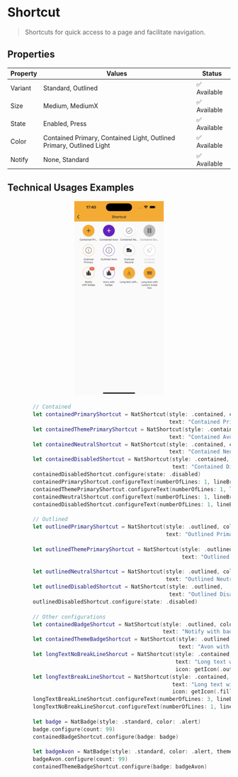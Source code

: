 # Shortcut

> Shortcuts for quick access to a page and facilitate navigation.  

## Properties

| Property           | Values                         | Status            |
| --------------     | -------------------------      | ----------------- |
| Variant             | Standard, Outlined                          | ✅  Available     |
| Size          | Medium, MediumX   | ✅  Available     |
| State         | Enabled, Press         | ✅  Available     |
| Color          | Contained Primary, Contained Light, Outlined Primary, Outlined Light       | ✅  Available     |
| Notify               | None, Standard            | ✅  Available     |


## Technical Usages Examples

<p align="center">
  <img alt="1" src="./images/shortcut.png" width="40%"> 
</p>

```swift
        // Contained
        let containedPrimaryShortcut = NatShortcut(style: .contained, color: .primary,
                                                   text: "Contained Primary", icon: getIcon(.filledActionAdd))
        let containedThemePrimaryShortcut = NatShortcut(style: .contained, color: .primary,
                                                   text: "Contained Avon", icon: getIcon(.filledActionAdd), theme: .avonLight)
        let containedNeutralShortcut = NatShortcut(style: .contained, color: .neutral,
                                                   text: "Contained Neutral", icon: getIcon(.outlinedAlertCheck))
        let containedDisabledShortcut = NatShortcut(style: .contained,
                                                    text: "Contained Disabled", icon: getIcon(.filledMediaPause))
        containedDisabledShortcut.configure(state: .disabled)
        containedPrimaryShortcut.configureText(numberOfLines: 1, lineBreakMode: .byTruncatingTail)
        containedThemePrimaryShortcut.configureText(numberOfLines: 1, lineBreakMode: .byTruncatingTail)
        containedNeutralShortcut.configureText(numberOfLines: 1, lineBreakMode: .byTruncatingTail)
        containedDisabledShortcut.configureText(numberOfLines: 1, lineBreakMode: .byTruncatingTail)

        // Outlined
        let outlinedPrimaryShortcut = NatShortcut(style: .outlined, color: .primary,
                                                  text: "Outlined Primary", icon: getIcon(.outlinedAlertInfo))
        
        let outlinedThemePrimaryShortcut = NatShortcut(style: .outlined, color: .primary,
                                                       text: "Outlined Avon", icon: getIcon(.outlinedAlertInfo), theme: .avonLight)
        
        let outlinedNeutralShortcut = NatShortcut(style: .outlined, color: .neutral,
                                                  text: "Outlined Neutral", icon: getIcon(.filledPlaceTruck))
        let outlinedDisabledShortcut = NatShortcut(style: .outlined,
                                                   text: "Outlined Disabled", icon: getIcon(.outlinedPlaceRocket))
        outlinedDisabledShortcut.configure(state: .disabled)

        // Other configurations
        let containedBadgeShortcut = NatShortcut(style: .outlined, color: .primary,
                                                 text: "Notify with badge", icon: getIcon(.filledProductBrandsproduct))
        let containedThemeBadgeShortcut = NatShortcut(style: .outlined, color: .primary,
                                                      text: "Avon with badge", icon: getIcon(.filledProductBrandsproduct), theme: .avonLight)
        let longTextNoBreakLineShorcut = NatShortcut(style: .contained, color: .primary,
                                                     text: "Long text with one line only",
                                                     icon: getIcon(.outlinedActionDownload))
        let longTextBreakLineShortcut = NatShortcut(style: .contained, color: .primary,
                                                    text: "Long text with custom break line",
                                                    icon: getIcon(.filledNavigationMenu))
        longTextBreakLineShortcut.configureText(numberOfLines: 3, lineBreakMode: .byWordWrapping)
        longTextNoBreakLineShorcut.configureText(numberOfLines: 1, lineBreakMode: .byTruncatingTail)

        let badge = NatBadge(style: .standard, color: .alert)
        badge.configure(count: 99)
        containedBadgeShortcut.configure(badge: badge)
        
        let badgeAvon = NatBadge(style: .standard, color: .alert, theme: .avonLight)
        badgeAvon.configure(count: 99)
        containedThemeBadgeShortcut.configure(badge: badgeAvon)
```
